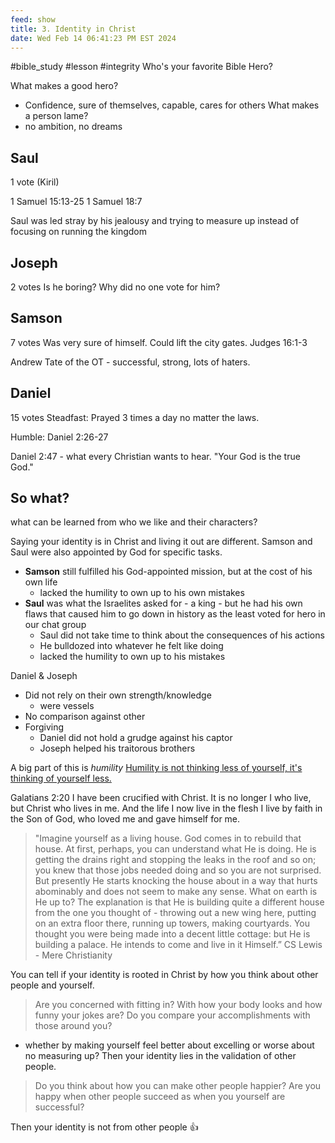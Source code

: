 ```yaml
---
feed: show
title: 3. Identity in Christ
date: Wed Feb 14 06:41:23 PM EST 2024
---
```


#bible_study #lesson #integrity
Who's your favorite Bible Hero?

What makes a good hero?

- Confidence, sure of themselves, capable, cares for others
  What makes a person lame?
- no ambition, no dreams

## Saul

1 vote (Kiril)

1 Samuel 15:13-25
1 Samuel 18:7

Saul was led stray by his jealousy and trying to measure up instead of focusing on running the kingdom

## Joseph

2 votes
Is he boring? Why did no one vote for him?

## Samson

7 votes
Was very sure of himself.
Could lift the city gates. Judges 16:1-3

Andrew Tate of the OT - successful, strong, lots of haters.

## Daniel

15 votes
Steadfast: Prayed 3 times a day no matter the laws.

Humble: Daniel 2:26-27

Daniel 2:47 - what every Christian wants to hear. "Your God is the true God."

## So what?

what can be learned from who we like and their characters?

Saying your identity is in Christ and living it out are different.
Samson and Saul were also appointed by God for specific tasks.

- **Samson** still fulfilled his God-appointed mission, but at the cost of his own life
  - lacked the humility to own up to his own mistakes
- **Saul** was what the Israelites asked for - a king - but he had his own flaws that caused him to go down in history as the least voted for hero in our chat group
  - Saul did not take time to think about the consequences of his actions
  - He bulldozed into whatever he felt like doing
  - lacked the humility to own up to his mistakes

Daniel & Joseph

- Did not rely on their own strength/knowledge
  - were vessels
- No comparison against other
- Forgiving
  - Daniel did not hold a grudge against his captor
  - Joseph helped his traitorous brothers

A big part of this is _humility_
[Humility is not thinking less of yourself, it's thinking of yourself less.](https://www.azquotes.com/quote/174171)

Galatians 2:20
I have been crucified with Christ. It is no longer I who live, but Christ who lives in me. And the life I now live in the flesh I live by faith in the Son of God, who loved me and gave himself for me.

> "Imagine yourself as a living house. God comes in to rebuild that house. At first, perhaps, you can understand what He is doing. He is getting the drains right and stopping the leaks in the roof and so on; you knew that those jobs needed doing and so you are not surprised. But presently He starts knocking the house about in a way that hurts abominably and does not seem to make any sense. What on earth is He up to? The explanation is that He is building quite a different house from the one you thought of - throwing out a new wing here, putting on an extra floor there, running up towers, making courtyards. You thought you were being made into a decent little cottage: but He is building a palace. He intends to come and live in it Himself.”
> CS Lewis - Mere Christianity

You can tell if your identity is rooted in Christ by how you think about other people and yourself.

> Are you concerned with fitting in?
> With how your body looks and how funny your jokes are?
> Do you compare your accomplishments with those around you?

- whether by making yourself feel better about excelling or worse about no measuring up?
  Then your identity lies in the validation of other people.

> Do you think about how you can make other people happier?
> Are you happy when other people succeed as when you yourself are successful?

Then your identity is not from other people :thumbsup:
